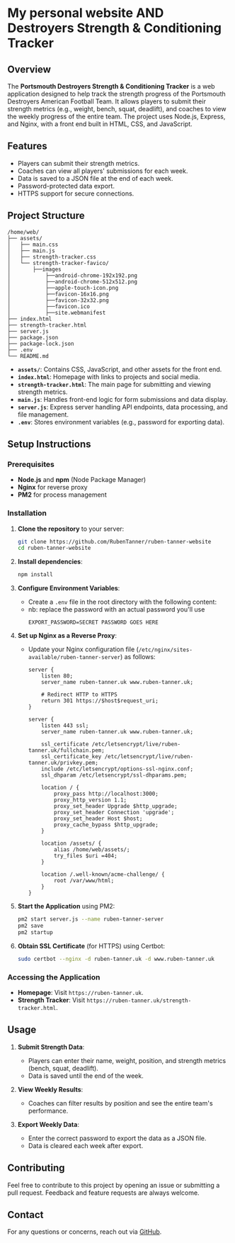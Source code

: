 # My personal website AND Destroyers Strength & Conditioning Tracker

## Overview

The **Portsmouth Destroyers Strength & Conditioning Tracker** is a web application designed to help track the strength progress of the Portsmouth Destroyers American Football Team. It allows players to submit their strength metrics (e.g., weight, bench, squat, deadlift), and coaches to view the weekly progress of the entire team. The project uses Node.js, Express, and Nginx, with a front end built in HTML, CSS, and JavaScript.

## Features

- Players can submit their strength metrics.
- Coaches can view all players' submissions for each week.
- Data is saved to a JSON file at the end of each week.
- Password-protected data export.
- HTTPS support for secure connections.

## Project Structure

```
/home/web/
├── assets/
│   ├── main.css
│   ├── main.js
│   ├── strength-tracker.css
│   └── strength-tracker-favico/
│       ├──images
│           ├──android-chrome-192x192.png
│           ├──android-chrome-512x512.png
│           ├──apple-touch-icon.png
│           ├──favicon-16x16.png
│           ├──favicon-32x32.png
│           ├──favicon.ico
│           ├──site.webmanifest
├── index.html
├── strength-tracker.html
├── server.js
├── package.json
├── package-lock.json
├── .env
└── README.md
```

- **`assets/`**: Contains CSS, JavaScript, and other assets for the front end.
- **`index.html`**: Homepage with links to projects and social media.
- **`strength-tracker.html`**: The main page for submitting and viewing strength metrics.
- **`main.js`**: Handles front-end logic for form submissions and data display.
- **`server.js`**: Express server handling API endpoints, data processing, and file management.
- **`.env`**: Stores environment variables (e.g., password for exporting data).

## Setup Instructions

### Prerequisites

- **Node.js** and **npm** (Node Package Manager)
- **Nginx** for reverse proxy
- **PM2** for process management

### Installation

1. **Clone the repository** to your server:

   ```bash
   git clone https://github.com/RubenTanner/ruben-tanner-website
   cd ruben-tanner-website
   ```

2. **Install dependencies**:

   ```bash
   npm install
   ```

3. **Configure Environment Variables**:

   - Create a `.env` file in the root directory with the following content:
   - nb: replace the password with an actual password you'll use
     ```
     EXPORT_PASSWORD=SECRET PASSWORD GOES HERE
     ```

4. **Set up Nginx as a Reverse Proxy**:

   - Update your Nginx configuration file (`/etc/nginx/sites-available/ruben-tanner-server`) as follows:

     ```nginx
     server {
         listen 80;
         server_name ruben-tanner.uk www.ruben-tanner.uk;

         # Redirect HTTP to HTTPS
         return 301 https://$host$request_uri;
     }

     server {
         listen 443 ssl;
         server_name ruben-tanner.uk www.ruben-tanner.uk;

         ssl_certificate /etc/letsencrypt/live/ruben-tanner.uk/fullchain.pem;
         ssl_certificate_key /etc/letsencrypt/live/ruben-tanner.uk/privkey.pem;
         include /etc/letsencrypt/options-ssl-nginx.conf;
         ssl_dhparam /etc/letsencrypt/ssl-dhparams.pem;

         location / {
             proxy_pass http://localhost:3000;
             proxy_http_version 1.1;
             proxy_set_header Upgrade $http_upgrade;
             proxy_set_header Connection 'upgrade';
             proxy_set_header Host $host;
             proxy_cache_bypass $http_upgrade;
         }

         location /assets/ {
             alias /home/web/assets/;
             try_files $uri =404;
         }

         location /.well-known/acme-challenge/ {
             root /var/www/html;
         }
     }
     ```

5. **Start the Application** using PM2:

   ```bash
   pm2 start server.js --name ruben-tanner-server
   pm2 save
   pm2 startup
   ```

6. **Obtain SSL Certificate** (for HTTPS) using Certbot:
   ```bash
   sudo certbot --nginx -d ruben-tanner.uk -d www.ruben-tanner.uk
   ```

### Accessing the Application

- **Homepage**: Visit `https://ruben-tanner.uk`.
- **Strength Tracker**: Visit `https://ruben-tanner.uk/strength-tracker.html`.

## Usage

1. **Submit Strength Data**:

   - Players can enter their name, weight, position, and strength metrics (bench, squat, deadlift).
   - Data is saved until the end of the week.

2. **View Weekly Results**:

   - Coaches can filter results by position and see the entire team's performance.

3. **Export Weekly Data**:
   - Enter the correct password to export the data as a JSON file.
   - Data is cleared each week after export.

## Contributing

Feel free to contribute to this project by opening an issue or submitting a pull request. Feedback and feature requests are always welcome.

## Contact

For any questions or concerns, reach out via [GitHub](https://github.com/rubentanner/).
